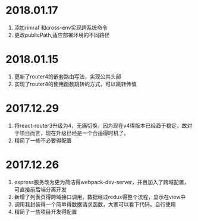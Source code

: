 # 2018.01.17
1. 添加rimraf 和cross-env实现跨系统命令
2. 更改publicPath,适应部署环境的不同路径

# 2018.01.15
1. 更新了router4的嵌套路由写法，实现公共头部
2. 实现了router4的使用函数跳转的方式，可以跳转传值

# 2017.12.29
1. 将react-router3升级为4，无痛切换，因为现在v4得版本已经趋于稳定，故对于项目而言，现在升级已经是一个合适得时机了。
2. 精简了一些不必要得配置

# 2017.12.26
1. express服务改为更为简洁得webpack-dev-server，并且加入了跨域配置，可直接前后端分离开发
2. 新增了列表页得跨域接口调用，数据经过redux得整个流程，显示在view中
3. 调用我封装得一个简单得数据请求函数，大家可以看下代码，自行使用
4. 精简了一些项目开发得配置
